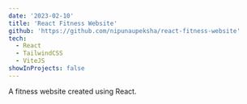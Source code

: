 ```yaml
---
date: '2023-02-10'
title: 'React Fitness Website'
github: 'https://github.com/nipunaupeksha/react-fitness-website'
tech:
  - React
  - TailwindCSS
  - ViteJS
showInProjects: false
---
```


A fitness website created using React.